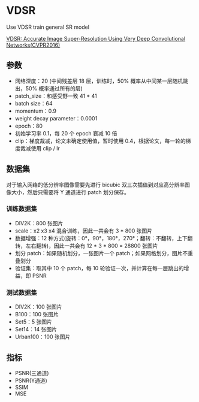 # VDSR

Use VDSR train general SR model

[VDSR: Accurate Image Super-Resolution Using Very Deep Convolutional Networks(CVPR2016)](http://cv.snu.ac.kr/research/VDSR/)

## 参数
- 网络深度：20 (中间残差层 18 层，训练时，50% 概率从中间某一层随机跳出，50% 概率通过所有的层)
- patch_size：和感受野一致 41 * 41
- batch size：64
- momentum：0.9
- weight decay parameter：0.0001
- epoch：80
- 初始学习率 0.1，每 20 个 epoch 衰减 10 倍
- clip：梯度裁减，论文未确定使用值，暂时使用 0.4，根据论文，每一轮的梯度裁减使用 clip / lr

## 数据集
对于输入网络的低分辨率图像需要先进行 bicubic 双三次插值到对应高分辨率图像大小，然后只需要将 Y 通道进行 patch 划分保存。

### 训练数据集
- DIV2K：800 张图片
- scale：x2 x3 x4 混合训练，因此一共会有 3 * 800 张图片
- 数据增强：12 种方式(旋转：0°，90°，180°，270°；翻转：不翻转，上下翻转，左右翻转)，因此一共会有 12 * 3 * 800 = 28800 张图片
- 划分 patch：如果随机划分，一张图片一个 patch；如果网格划分，图片不重叠划分
- 验证集：取其中 10 个 patch，每 10 轮验证一次，并计算在每一层跳出的增益，即 PSNR

### 测试数据集
- DIV2K：100 张图片
- B100：100 张图片
- Set5：5 张图片
- Set14：14 张图片
- Urban100：100 张图片

## 指标
- PSNR(三通道)
- PSNR(Y通道)
- SSIM
- MSE

